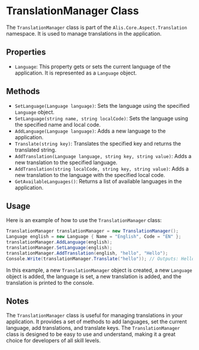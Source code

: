 # TranslationManager Class

The `TranslationManager` class is part of the `Alis.Core.Aspect.Translation` namespace. It is used to manage
translations in the application.

## Properties

- `Language`: This property gets or sets the current language of the application. It is represented as a `Language`
  object.

## Methods

- `SetLanguage(Language language)`: Sets the language using the specified `Language` object.
- `SetLanguage(string name, string localCode)`: Sets the language using the specified name and local code.
- `AddLanguage(Language language)`: Adds a new language to the application.
- `Translate(string key)`: Translates the specified key and returns the translated string.
- `AddTranslation(Language language, string key, string value)`: Adds a new translation to the specified language.
- `AddTranslation(string localCode, string key, string value)`: Adds a new translation to the language with the
  specified local code.
- `GetAvailableLanguages()`: Returns a list of available languages in the application.

## Usage

Here is an example of how to use the `TranslationManager` class:

```csharp
TranslationManager translationManager = new TranslationManager();
Language english = new Language { Name = "English", Code = "EN" };
translationManager.AddLanguage(english);
translationManager.SetLanguage(english);
translationManager.AddTranslation(english, "hello", "Hello");
Console.Write(translationManager.Translate("hello")); // Outputs: Hello
```

In this example, a new `TranslationManager` object is created, a new `Language` object is added, the language is set, a
new translation is added, and the translation is printed to the console.

## Notes

The `TranslationManager` class is useful for managing translations in your application. It provides a set of methods to
add languages, set the current language, add translations, and translate keys. The `TranslationManager` class is
designed to be easy to use and understand, making it a great choice for developers of all skill levels.